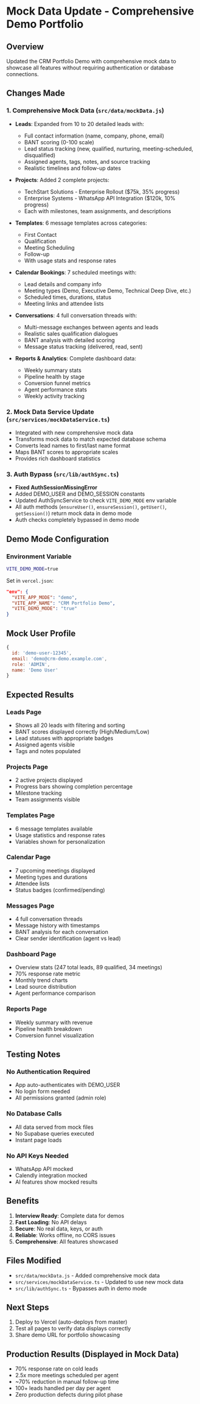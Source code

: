 # Mock Data Update - Comprehensive Demo Portfolio

## Overview
Updated the CRM Portfolio Demo with comprehensive mock data to showcase all features without requiring authentication or database connections.

## Changes Made

### 1. Comprehensive Mock Data (`src/data/mockData.js`)
- **Leads**: Expanded from 10 to 20 detailed leads with:
  - Full contact information (name, company, phone, email)
  - BANT scoring (0-100 scale)
  - Lead status tracking (new, qualified, nurturing, meeting-scheduled, disqualified)
  - Assigned agents, tags, notes, and source tracking
  - Realistic timelines and follow-up dates

- **Projects**: Added 2 complete projects:
  - TechStart Solutions - Enterprise Rollout ($75k, 35% progress)
  - Enterprise Systems - WhatsApp API Integration ($120k, 10% progress)
  - Each with milestones, team assignments, and descriptions

- **Templates**: 6 message templates across categories:
  - First Contact
  - Qualification
  - Meeting Scheduling
  - Follow-up
  - With usage stats and response rates

- **Calendar Bookings**: 7 scheduled meetings with:
  - Lead details and company info
  - Meeting types (Demo, Executive Demo, Technical Deep Dive, etc.)
  - Scheduled times, durations, status
  - Meeting links and attendee lists

- **Conversations**: 4 full conversation threads with:
  - Multi-message exchanges between agents and leads
  - Realistic sales qualification dialogues
  - BANT analysis with detailed scoring
  - Message status tracking (delivered, read, sent)

- **Reports & Analytics**: Complete dashboard data:
  - Weekly summary stats
  - Pipeline health by stage
  - Conversion funnel metrics
  - Agent performance stats
  - Weekly activity tracking

### 2. Mock Data Service Update (`src/services/mockDataService.ts`)
- Integrated with new comprehensive mock data
- Transforms mock data to match expected database schema
- Converts lead names to first/last name format
- Maps BANT scores to appropriate scales
- Provides rich dashboard statistics

### 3. Auth Bypass (`src/lib/authSync.ts`)
- **Fixed AuthSessionMissingError**
- Added DEMO_USER and DEMO_SESSION constants
- Updated AuthSyncService to check `VITE_DEMO_MODE` env variable
- All auth methods (`ensureUser()`, `ensureSession()`, `getUser()`, `getSession()`) return mock data in demo mode
- Auth checks completely bypassed in demo mode

## Demo Mode Configuration

### Environment Variable
```bash
VITE_DEMO_MODE=true
```

Set in `vercel.json`:
```json
"env": {
  "VITE_APP_MODE": "demo",
  "VITE_APP_NAME": "CRM Portfolio Demo",
  "VITE_DEMO_MODE": "true"
}
```

## Mock User Profile
```javascript
{
  id: 'demo-user-12345',
  email: 'demo@crm-demo.example.com',
  role: 'ADMIN',
  name: 'Demo User'
}
```

## Expected Results

### Leads Page
- Shows all 20 leads with filtering and sorting
- BANT scores displayed correctly (High/Medium/Low)
- Lead statuses with appropriate badges
- Assigned agents visible
- Tags and notes populated

### Projects Page
- 2 active projects displayed
- Progress bars showing completion percentage
- Milestone tracking
- Team assignments visible

### Templates Page
- 6 message templates available
- Usage statistics and response rates
- Variables shown for personalization

### Calendar Page
- 7 upcoming meetings displayed
- Meeting types and durations
- Attendee lists
- Status badges (confirmed/pending)

### Messages Page
- 4 full conversation threads
- Message history with timestamps
- BANT analysis for each conversation
- Clear sender identification (agent vs lead)

### Dashboard Page
- Overview stats (247 total leads, 89 qualified, 34 meetings)
- 70% response rate metric
- Monthly trend charts
- Lead source distribution
- Agent performance comparison

### Reports Page
- Weekly summary with revenue
- Pipeline health breakdown
- Conversion funnel visualization

## Testing Notes

### No Authentication Required
- App auto-authenticates with DEMO_USER
- No login form needed
- All permissions granted (admin role)

### No Database Calls
- All data served from mock files
- No Supabase queries executed
- Instant page loads

### No API Keys Needed
- WhatsApp API mocked
- Calendly integration mocked
- AI features show mocked results

## Benefits

1. **Interview Ready**: Complete data for demos
2. **Fast Loading**: No API delays
3. **Secure**: No real data, keys, or auth
4. **Reliable**: Works offline, no CORS issues
5. **Comprehensive**: All features showcased

## Files Modified
- `src/data/mockData.js` - Added comprehensive mock data
- `src/services/mockDataService.ts` - Updated to use new mock data
- `src/lib/authSync.ts` - Bypasses auth in demo mode

## Next Steps
1. Deploy to Vercel (auto-deploys from master)
2. Test all pages to verify data displays correctly
3. Share demo URL for portfolio showcasing

## Production Results (Displayed in Mock Data)
- 70% response rate on cold leads
- 2.5x more meetings scheduled per agent
- ~70% reduction in manual follow-up time
- 100+ leads handled per day per agent
- Zero production defects during pilot phase

